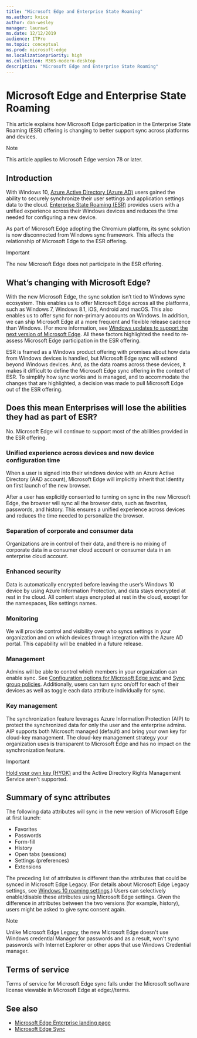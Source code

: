 ```yaml
---
title: "Microsoft Edge and Enterprise State Roaming"
ms.author: kvice
author: dan-wesley
manager: laurawi
ms.date: 12/12/2019
audience: ITPro
ms.topic: conceptual
ms.prod: microsoft-edge
ms.localizationpriority: high
ms.collection: M365-modern-desktop
description: "Microsoft Edge and Enterprise State Roaming"
---
```


# Microsoft Edge and Enterprise State Roaming

This article explains how Microsoft Edge participation in the Enterprise State Roaming (ESR) offering is changing to better support sync across platforms and devices.

> [!NOTE]
> This article applies to Microsoft Edge version 78 or later.

## Introduction

With Windows 10, [Azure Active Directory (Azure AD)](https://docs.microsoft.com/azure/active-directory/fundamentals/active-directory-whatis) users gained the ability to securely synchronize their user settings and application settings data to the cloud. [Enterprise State Roaming (ESR)](https://docs.microsoft.com/azure/active-directory/devices/enterprise-state-roaming-overview) provides users with a unified experience across their Windows devices and reduces the time needed for configuring a new device.

As part of Microsoft Edge adopting the Chromium platform, its sync solution is now disconnected from Windows sync framework. This affects the relationship of Microsoft Edge to the ESR offering.

> [!IMPORTANT]
> The new Microsoft Edge does not participate in the ESR offering.

## What’s changing with Microsoft Edge?

With the new Microsoft Edge, the sync solution isn’t tied to Windows sync ecosystem. This enables us to offer Microsoft Edge across all the platforms, such as Windows 7, Windows 8.1, iOS, Android and macOS. This also enables us to offer sync for non-primary accounts on Windows. In addition, we can ship Microsoft Edge at a more frequent and flexible release cadence than Windows. (For more information, see [Windows updates to support the next version of Microsoft Edge](microsoft-edge-sysupdate-windows-updates.md). All these factors highlighted the need to re-assess Microsoft Edge participation in the ESR offering.

ESR is framed as a Windows product offering with promises about how data from Windows devices is handled, but Microsoft Edge sync will extend beyond Windows devices. And, as the data roams across these devices, it makes it difficult to define the Microsoft Edge sync offering in the context of ESR. To simplify how sync works and is managed, and to accommodate the changes that are highlighted, a decision was made to pull Microsoft Edge out of the ESR offering.

## Does this mean Enterprises will lose the abilities they had as part of ESR?

No. Microsoft Edge will continue to support most of the abilities provided in the ESR offering.

### Unified experience across devices and new device configuration time

When a user is signed into their windows device with an Azure Active Directory (AAD account), Microsoft Edge will implicitly inherit that Identity on first launch of the new browser.

After a user has explicitly consented to turning on sync in the new Microsoft Edge, the browser will sync all the browser data, such as favorites, passwords, and history. This ensures a unified experience across devices and reduces the time needed to personalize the browser.

### Separation of corporate and consumer data

Organizations are in control of their data, and there is no mixing of corporate data in a consumer cloud account or consumer data in an enterprise cloud account.

### Enhanced security

Data is automatically encrypted before leaving the user’s Windows 10 device by using Azure Information Protection, and data stays encrypted at rest in the cloud. All content stays encrypted at rest in the cloud, except for the namespaces, like settings names.

### Monitoring

We will provide control and visibility over who syncs settings in your organization and on which devices through integration with the Azure AD portal. This capability will be enabled in a future release.

### Management

Admins will be able to control which members in your organization can enable sync. See [Configuration options for Microsoft Edge sync](microsoft-edge-enterprise-sync.md#configuration-options-for-microsoft-edge-sync) and [Sync group policies](microsoft-edge-enterprise-sync.md#sync-group-policies). Additionally, users can turn sync on/off for each of their devices as well as toggle each data attribute individually for sync.

### Key management

The synchronization feature leverages Azure Information Protection (AIP) to protect the synchronized data for only the user and the enterprise admins. AIP supports both Microsoft managed (default) and bring your own key for cloud-key management. The cloud-key management strategy your organization uses is transparent to Microsoft Edge and has no impact on the synchronization feature.

> [!IMPORTANT]
> [Hold your own key (HYOK)](https://docs.microsoft.com/azure/information-protection/configure-adrms-restrictions) and the Active Directory Rights Management Service aren't supported.

## Summary of sync attributes

The following data attributes will sync in the new version of Microsoft Edge at first launch:

- Favorites
- Passwords
- Form-fill
- History
- Open tabs (sessions)
- Settings (preferences)
- Extensions

The preceding list of attributes is different than the attributes that could be synced in Microsoft Edge Legacy. (For details about Microsoft Edge Legacy settings, see [Windows 10 roaming settings](https://docs.microsoft.com/azure/active-directory/devices/enterprise-state-roaming-windows-settings-reference).) Users can selectively enable/disable these attributes using Microsoft Edge settings. Given the difference in attributes between the two versions (for example, history), users might be asked to give sync consent again.

> [!NOTE]
> Unlike Microsoft Edge Legacy, the new Microsoft Edge doesn't use Windows credential Manager for passwords and as a result, won't sync passwords with Internet Explorer or other apps that use Windows Credential manager.

## Terms of service

Terms of service for Microsoft Edge sync falls under the Microsoft software license viewable in Microsoft Edge at edge://terms.

## See also

- [Microsoft Edge Enterprise landing page](https://aka.ms/EdgeEnterprise)
- [Microsoft Edge Sync](microsoft-edge-enterprise-sync.md)
